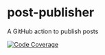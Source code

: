# post-publisher
A GitHub action to publish posts

[![Code Coverage](https://codecov.io/gh/kmarilleau/post-publisher/branch/master/graph/badge.svg)](https://codecov.io/gh/kmarilleau/post-publisher)